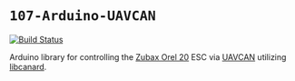 `107-Arduino-UAVCAN`
====================
[![Build Status](https://travis-ci.org/107-systems/107-Arduino-UAVCAN.svg?branch=master)](https://travis-ci.org/107-systems/107-Arduino-UAVCAN)

Arduino library for controlling the [Zubax Orel 20](https://kb.zubax.com/display/MAINKB/Zubax+Orel+20) ESC via [UAVCAN](https://uavcan.org/) utilizing [libcanard](https://github.com/UAVCAN/libcanard).
